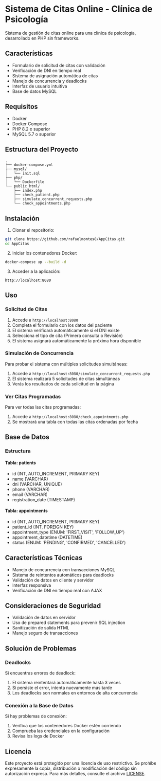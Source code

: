 # Sistema de Citas Online - Clínica de Psicología

Sistema de gestión de citas online para una clínica de psicología, desarrollado en PHP sin frameworks.

## Características

- Formulario de solicitud de citas con validación
- Verificación de DNI en tiempo real
- Sistema de asignación automática de citas
- Manejo de concurrencia y deadlocks
- Interfaz de usuario intuitiva
- Base de datos MySQL

## Requisitos

- Docker
- Docker Compose
- PHP 8.2 o superior
- MySQL 5.7 o superior

## Estructura del Proyecto

```
.
├── docker-compose.yml
├── mysql/
│   └── init.sql
├── php/
│   └── Dockerfile
└── public_html/
    ├── index.php
    ├── check_patient.php
    ├── simulate_concurrent_requests.php
    └── check_appointments.php
```

## Instalación

1. Clonar el repositorio:
```bash
git clone https://github.com/rafaelmontes8/AppCitas.git
cd AppCitas
```

2. Iniciar los contenedores Docker:
```bash
docker-compose up --build -d
```

3. Acceder a la aplicación:
```
http://localhost:8080
```

## Uso

### Solicitud de Citas
1. Accede a `http://localhost:8080`
2. Completa el formulario con los datos del paciente
3. El sistema verificará automáticamente si el DNI existe
4. Selecciona el tipo de cita (Primera consulta o Revisión)
5. El sistema asignará automáticamente la próxima hora disponible

### Simulación de Concurrencia
Para probar el sistema con múltiples solicitudes simultáneas:
1. Accede a `http://localhost:8080/simulate_concurrent_requests.php`
2. El sistema realizará 5 solicitudes de citas simultáneas
3. Verás los resultados de cada solicitud en la página

### Ver Citas Programadas
Para ver todas las citas programadas:
1. Accede a `http://localhost:8080/check_appointments.php`
2. Se mostrará una tabla con todas las citas ordenadas por fecha

## Base de Datos

### Estructura

#### Tabla: patients
- id (INT, AUTO_INCREMENT, PRIMARY KEY)
- name (VARCHAR)
- dni (VARCHAR, UNIQUE)
- phone (VARCHAR)
- email (VARCHAR)
- registration_date (TIMESTAMP)

#### Tabla: appointments
- id (INT, AUTO_INCREMENT, PRIMARY KEY)
- patient_id (INT, FOREIGN KEY)
- appointment_type (ENUM: 'FIRST_VISIT', 'FOLLOW_UP')
- appointment_datetime (DATETIME)
- status (ENUM: 'PENDING', 'CONFIRMED', 'CANCELLED')

## Características Técnicas

- Manejo de concurrencia con transacciones MySQL
- Sistema de reintentos automáticos para deadlocks
- Validación de datos en cliente y servidor
- Interfaz responsiva
- Verificación de DNI en tiempo real con AJAX

## Consideraciones de Seguridad

- Validación de datos en servidor
- Uso de prepared statements para prevenir SQL injection
- Sanitización de salida HTML
- Manejo seguro de transacciones

## Solución de Problemas

### Deadlocks
Si encuentras errores de deadlock:
1. El sistema reintentará automáticamente hasta 3 veces
2. Si persiste el error, intenta nuevamente más tarde
3. Los deadlocks son normales en entornos de alta concurrencia

### Conexión a la Base de Datos
Si hay problemas de conexión:
1. Verifica que los contenedores Docker estén corriendo
2. Comprueba las credenciales en la configuración
3. Revisa los logs de Docker

## Licencia

Este proyecto está protegido por una licencia de uso restrictivo. Se prohíbe expresamente la copia, distribución o modificación del código sin autorización expresa. Para más detalles, consulte el archivo [LICENSE](LICENSE). 